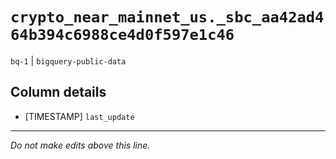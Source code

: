 # `crypto_near_mainnet_us._sbc_aa42ad464b394c6988ce4d0f597e1c46`
`bq-1` | `bigquery-public-data`

## Column details
* [TIMESTAMP] `last_update`

-------------------------------------------------------------------------------
*Do not make edits above this line.*
